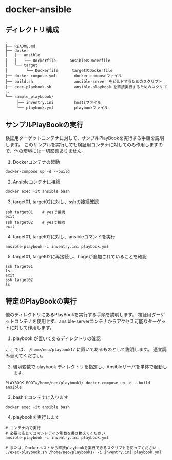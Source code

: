 # docker-ansible

## ディレクトリ構成
```
.
├── README.md
├── docker
│   ├── ansible
│   │   └── Dockerfile      ansibleのDocerfile
│   └── target
│        └── Dockerfile      targetのDockerfile
├── docker-compose.yml        docker-composeファイル
├── build.sh                  ansible-server をビルドするためのスクリプト
├── exec-playbook.sh          ansible-playbook を直接実行するためのスクリプト
└── sample_playboook/
     ├── inventry.ini         hostsファイル
     └── playbook.yml         playbookファイル
```

## サンプルPlayBookの実行

検証用ターゲットコンテナに対して、サンプルPlayBookを実行する手順を説明します。
このサンプルを実行しても検証用コンテナに対してのみ作用しますので、他の環境には一切影響ありません。

1. Dockerコンテナの起動
```
docker-compose up -d --build
```

2. Ansibleコンテナに接続
```
docker exec -it ansible bash
```

3. target01, target02に対し、sshの接続確認
```
ssh target01    # yesで接続
exit
ssh target02    # yesで接続
exit
```

4. target01, target02に対し、ansibleコマンドを実行
```
ansible-playbook -i inventry.ini playbook.yml
```

5. target01, target02に再接続し、hogeが追加されていることを確認
```
ssh target01
ls
exit
ssh target02
ls
```

## 特定のPlayBookの実行

他のディレクトリにあるPlayBookを実行する手順を説明します。
検証用ターゲットコンテナを使用せず、ansible-serverコンテナからアクセス可能なターゲットに対して作用します。

1. playbook が置いてあるディレクトリの確認

ここでは、 `/home/neo/playbook1/` に置いてあるものとして説明します。
適宜読み替えてください。

2. 環境変数で playbook ディレクトリを指定し、Ansibleサーバを単体で起動します。
```
PLAYBOOK_ROOT=/home/neo/playbook1/ docker-compose up -d --build ansible
```

3. bashでコンテナに入ります
```
docker exec -it ansible bash
```

4. playbookを実行します
```
# コンテナ内で実行
# 必要に応じてコマンドライン引数を書き換えてください
ansible-playbook -i inventry.ini playbook.yml

# または、Dockerホストから直接playbookを実行できるスクリプトを使ってください
./exec-playbook.sh /home/neo/playbook1/ -i inventry.ini playbook.yml
```

